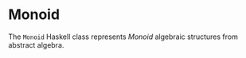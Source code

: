 # Monoid

The `Monoid` Haskell class represents *Monoid* algebraic structures from abstract algebra.

